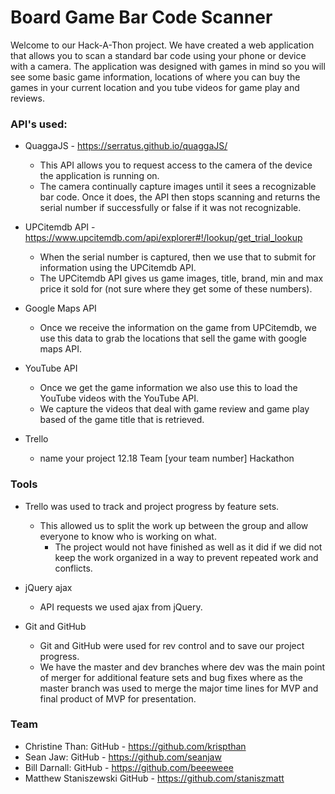 # Board Game Bar Code Scanner

Welcome to our Hack-A-Thon project. 
We have created a web application that allows you to scan a standard bar code using your phone or device with a camera. 
The application was designed with games in mind so you will see some basic game information, locations of where you can buy the games in your current location and you tube videos for game play and reviews. 

### API's used: 
- QuaggaJS - https://serratus.github.io/quaggaJS/
  - This API allows you to request access to the camera of the device the application is running on. 
  - The camera continually capture images until it sees a recognizable bar code. Once it does, the API then stops scanning and returns the serial number if successfully or false if it was not recognizable. 

- UPCitemdb API - https://www.upcitemdb.com/api/explorer#!/lookup/get_trial_lookup
  - When the serial number is captured, then we use that to submit for information using the UPCitemdb API. 
  - The UPCitemdb API gives us game images, title, brand, min and max price it sold for (not sure where they get some of these numbers).

- Google Maps API 
  - Once we receive the information on the game from UPCitemdb, we use this data to grab the locations that sell the game with google maps API. 

- YouTube API 
  - Once we get the game information we also use this to load the YouTube videos with the YouTube API. 
  - We capture the videos that deal with game review and game play based of the game title that is retrieved. 
  
- Trello 
  - name your project 12.18 Team [your team number] Hackathon

### Tools 
  - Trello was used to track and project progress by feature sets. 
    - This allowed us to split the work up between the group and allow everyone to know who is working on what. 
      - The project would not have finished as well as it did if we did not keep the work organized in a way to prevent repeated work and conflicts. 

  - jQuery ajax
    - API requests we used ajax from jQuery. 

  - Git and GitHub
    - Git and GitHub were used for rev control and to save our project progress. 
    - We have the master and dev branches where dev was the main point of merger for additional feature sets and bug fixes where as the master branch was used to merge the major time lines for MVP and final product of MVP for presentation. 

### Team 
  - Christine Than:       GitHub - https://github.com/krispthan
  - Sean Jaw:             GitHub - https://github.com/seanjaw
  - Bill Darnall:         GitHub - https://github.com/beeeweee
  - Matthew Staniszewski  GitHub - https://github.com/staniszmatt

